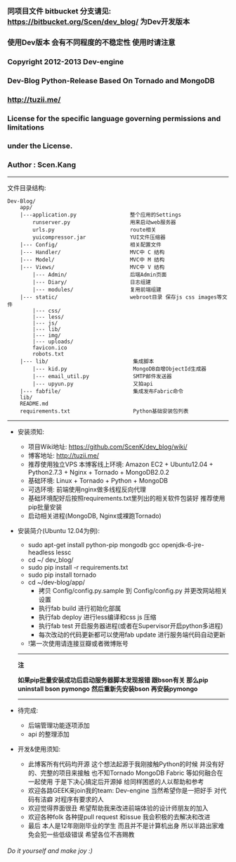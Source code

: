 
###  同项目文件 bitbucket 分支请见: <https://bitbucket.org/Scen/dev_blog/> 为Dev开发版本
###  使用Dev版本 会有不同程度的不稳定性 使用时请注意
###
### Copyright 2012-2013 Dev-engine
###
### Dev-Blog Python-Release Based On Tornado and MongoDB
###
### <http://tuzii.me/>
###
### License for the specific language governing permissions and limitations
### under the License.
###
### Author : Scen.Kang

- - - - - - - - - - - - - - - - - - - - - - - - - - - - - - - - - - - - - - - -

 文件目录结构:

    Dev-Blog/
        app/
        |---application.py                 整个应用的Settings
            runserver.py                   用来启动web服务器
            urls.py                        route相关
            yuicompressor.jar              YUI文件压缩器
        |--- Config/                       相关配置文件
        |--- Handler/                      MVC中 C 结构
        |--- Model/                        MVC中 M 结构
        |--- Views/                        MVC中 V 结构
            |--- Admin/                    后端Admin页面
            |--- Diary/                    日志组建
            |--- modules/                  复用前端组建
        |--- static/                       webroot目录 保存js css images等文件
            |--- css/
            |--- less/
            |--- js/
            |--- lib/
            |--- img/
            |--- uploads/
            favicon.ico
            robots.txt
        |--- lib/                           集成脚本
            |--- kid.py                     MongoDB自增ObjectId生成器
            |--- email_util.py              SMTP邮件发送器
            |--- upyun.py                   又拍api
        |--- fabfile/                       集成发布Fabric命令
        lib/
        README.md
        requirements.txt                    Python基础安装包列表

- - - - - - - - - - - - - - - - - - - - - - - - - - - - - - - - - - - - - - - -
+ 安装须知:

    * 项目Wiki地址: <https://github.com/ScenK/dev_blog/wiki/>
    * 博客地址: <http://tuzii.me/>
    * 推荐使用独立VPS
        本博客线上环境: Amazon EC2 + Ubuntu12.04 + Python2.7.3 + Nginx + Tornado + MongoDB2.0.2
    * 基础环境:
        Linux + Tornado + Python + MongoDB
    * 可选环境:
        前端使用nginx做多线程反向代理
    * 基础环境配好后按照requirements.txt里列出的相关软件包装好
        推荐使用pip批量安装
    * 启动相关进程(MongoDB, Nginx或裸跑Tornado)

+ 安装简介(Ubuntu 12.04为例):

    * sudo apt-get install python-pip mongodb gcc openjdk-6-jre-headless lessc
    * cd ~/ dev_blog/
    * sudo pip install -r requirements.txt
    * sudo pip install tornado
    * cd ~/dev-blog/app/
        - 拷贝 Config/config.py.sample 到 Config/config.py 并更改网站相关设置
        - 执行fab build 进行初始化部属
        - 执行fab deploy 进行less编译和css js 压缩
        - 执行fab test 开启服务器进程(或者在Supervisor开启python多进程)
        - 每次改动的代码更新都可以使用fab update 进行服务端代码自动更新
    * !第一次使用请连接豆瓣或者微博账号

    - - - - - - - - - -
    **注**

    **如果pip批量安装成功后启动服务器脚本发现报错 跟bson有关 那么pip uninstall bson pymongo**
    **然后重新先安装bson 再安装pymongo**
    - - - - - - - - - -

+ 待完成:
    * 后端管理功能逐项添加
    * api 的整理添加

+ 开发&使用须知:

    * 此博客所有代码均开源 这个想法起源于我刚接触Python的时候 并没有好的、完整的项目来接触 也不知Tornado MongoDB Fabric 等如何融合在一起使用 于是下决心搞定后开源掉 给同样困惑的人以帮助和参考
    * 欢迎各路GEEK来join我的team: Dev-engine 当然希望你是一把好手 对代码有洁癖 对程序有要求的人
    * 欢迎觉得界面很丑 希望帮助我来改进前端体验的设计师朋友的加入
    * 欢迎各种folk 各种提pull request 和issue 我会积极的去解决和改进
    * 最后 本人是12年刚刚毕业的学生 而且并不是计算机出身 所以半路出家难免会犯一些低级错误 希望各位不吝赐教

###### Do it yourself and make joy :)
